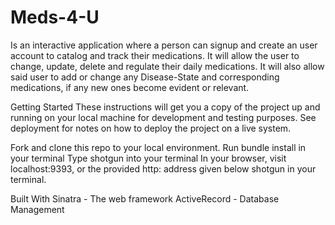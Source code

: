 # Meds-4-U
Is an interactive application where a person can signup and create an user account to catalog and track their medications. It will allow the user to change, update, delete and regulate their daily medications. It will also allow said user to add or change any Disease-State and corresponding medications, if any new ones become evident or relevant.

Getting Started
These instructions will get you a copy of the project up and running on your local machine for development and testing purposes. See deployment for notes on how to deploy the project on a live system.

Fork and clone this repo to your local environment.
Run bundle install in your terminal
Type shotgun into your terminal
In your browser, visit localhost:9393, or the provided http: address given below shotgun in your terminal.

Built With
Sinatra - The web framework
ActiveRecord - Database Management